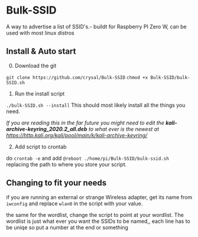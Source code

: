 # Bulk-SSID
A way to advertise a list of SSID's.- buildt for Raspberry PI Zero W, can be used with most linux distros

## Install & Auto start
0. Download the git

  `git clone https://github.com/crysal/Bulk-SSID`
  `chmod +x Bulk-SSID/bulk-SSID.sh`

1. Run the install script

`./bulk-SSID.sh --install` This should most likely install all the things you need.

_If you are reading this in the far future you might need to edit the **kali-archive-keyring_2020.2_all.deb** to what ever is the newest at https://http.kali.org/kali/pool/main/k/kali-archive-keyring/_

2. Add script to crontab 

do `crontab -e` and add `@reboot ./home/pi/Bulk-SSID/bulk-ssid.sh` replacing the path to where you store your script.

## Changing to fit your needs
if you are running an external or strange Wireless adapter, get its name from `iwconfig` and replace `wlan0` in the script with your value.

the same for the wordlist, change the script to point at your wordlist. The wordlist is just what ever you want the SSIDs to be named,, each line has to be uniqe so put a number at the end or something
